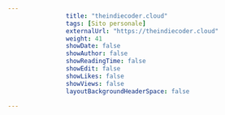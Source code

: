 ---
                title: "theindiecoder.cloud"
                tags: [Sito personale]
                externalUrl: "https://theindiecoder.cloud"
                weight: 41
                showDate: false
                showAuthor: false
                showReadingTime: false
                showEdit: false
                showLikes: false
                showViews: false
                layoutBackgroundHeaderSpace: false
                ---

